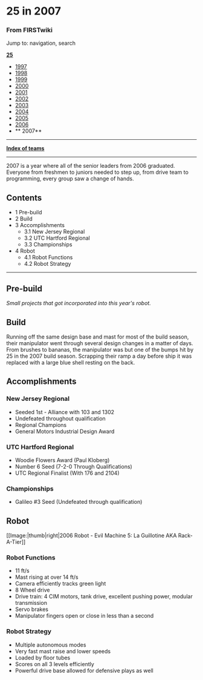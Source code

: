 # 25 in 2007

### From FIRSTwiki

Jump to: navigation, search

**[25](25 "25" )**

  * [ 1997](25_in_1997 "25 in 1997" )
  * [ 1998](25_in_1998 "25 in 1998" )
  * [ 1999](25_in_1999 "25 in 1999" )
  * [ 2000](25_in_2000 "25 in 2000" )
  * [ 2001](25_in_2001 "25 in 2001" )
  * [ 2002](25_in_2002 "25 in 2002" )
  * [ 2003](25_in_2003 "25 in 2003" )
  * [ 2004](25_in_2004 "25 in 2004" )
  * [ 2005](25_in_2005 "25 in 2005" )
  * [ 2006](25_in_2006 "25 in 2006" )
  * ** 2007**

* * *

**[Index of teams](Index_of_teams "Index of teams" )**  
  
---  
  
2007 is a year where all of the senior leaders from 2006 graduated. Everyone
from freshmen to juniors needed to step up, from drive team to programming,
every group saw a change of hands.

## Contents

  * 1 Pre-build
  * 2 Build
  * 3 Accomplishments
    * 3.1 New Jersey Regional
    * 3.2 UTC Hartford Regional
    * 3.3 Championships
  * 4 Robot
    * 4.1 Robot Functions
    * 4.2 Robot Strategy  
---  
  

## Pre-build

_Small projects that got incorporated into this year's robot._


## Build

Running off the same design base and mast for most of the build season, their
manipulator went through several design changes in a matter of days. From
brushes to bananas, the manipulator was but one of the bumps hit by 25 in the
2007 build season. Scrapping their ramp a day before ship it was replaced with
a large blue shell resting on the back.


## Accomplishments


### New Jersey Regional

  * Seeded 1st - Alliance with 103 and 1302 
  * Undefeated throughout qualification 
  * Regional Champions 
  * General Motors Industrial Design Award 


### UTC Hartford Regional

  * Woodie Flowers Award (Paul Kloberg) 
  * Number 6 Seed (7-2-0 Through Qualifications) 
  * UTC Regional Finalist (With 176 and 2104) 


### Championships

  * Galileo #3 Seed (Undefeated through qualification) 


## Robot

[[Image:|thumb|right|2006 Robot - Evil Machine 5: La Guillotine AKA
Rack-A-Tier]]


### Robot Functions

  * 11 ft/s 
  * Mast rising at over 14 ft/s 
  * Camera efficiently tracks green light 
  * 8 Wheel drive 
  * Drive train: 4 CIM motors, tank drive, excellent pushing power, modular transmission 
  * Servo brakes 
  * Manipulator fingers open or close in less than a second 


### Robot Strategy

  * Multiple autonomous modes 
  * Very fast mast raise and lower speeds 
  * Loaded by floor tubes 
  * Scores on all 3 levels efficiently 
  * Powerful drive base allowed for defensive plays as well 

